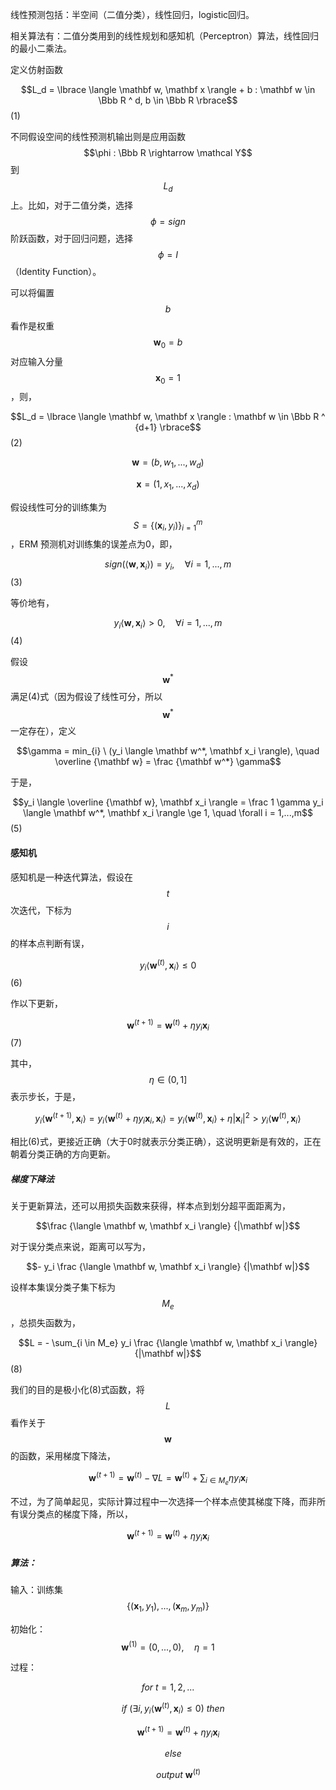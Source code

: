 线性预测包括：半空间（二值分类），线性回归，logistic回归。

相关算法有：二值分类用到的线性规划和感知机（Perceptron）算法，线性回归的最小二乘法。

定义仿射函数

$$L_d = \lbrace \langle \mathbf w, \mathbf x \rangle + b : \mathbf w \in \Bbb R ^ d, b \in \Bbb R \rbrace$$                                                             \(1\)

不同假设空间的线性预测机输出则是应用函数$$\phi : \Bbb R \rightarrow \mathcal Y$$ 到$$L_d$$ 上。比如，对于二值分类，选择$$\phi = sign$$ 阶跃函数，对于回归问题，选择$$\phi = I$$ （Identity Function）。

可以将偏置$$b$$ 看作是权重$$\mathbf w_0 = b$$ 对应输入分量$$\mathbf x_0 = 1$$，则，

$$L_d = \lbrace \langle \mathbf w, \mathbf x \rangle : \mathbf w \in \Bbb R ^ {d+1} \rbrace$$                                                                              \(2\)

$$\mathbf w = (b, w_1, ..., w_d)$$

$$\mathbf x = (1, x_1, ...,x_d)$$

假设线性可分的训练集为$$S = \lbrace (\mathbf x_i, y_i) \rbrace _{i=1}^m $$，ERM 预测机对训练集的误差点为0，即，

$$sign(\langle \mathbf w, \mathbf x_i \rangle) = y_i, \quad \forall i = 1,...,m$$                                                            \(3\)

等价地有，

$$y_i \langle \mathbf w, \mathbf x_i \rangle \gt 0, \quad \forall i = 1,...,m$$                                                                       \(4\)

假设$$\mathbf w^*$$ 满足\(4\)式（因为假设了线性可分，所以$$\mathbf w^*$$ 一定存在），定义

$$\gamma = min_{i} \ (y_i \langle \mathbf w^*, \mathbf x_i \rangle), \quad \overline {\mathbf w} = \frac {\mathbf w^*} \gamma$$

于是，

$$y_i \langle \overline {\mathbf w}, \mathbf x_i \rangle = \frac 1 \gamma y_i \langle \mathbf w^*, \mathbf x_i \rangle \ge 1, \quad \forall i = 1,...,m$$                                         \(5\)

#### 感知机

感知机是一种迭代算法，假设在$$t$$ 次迭代，下标为$$i$$ 的样本点判断有误，

$$y_i \langle \mathbf w^{(t)}, \mathbf x_i \rangle \le 0$$                                                                                                   \(6\)

作以下更新，

$$\mathbf w^{(t+1)} = \mathbf w^{(t)} + \eta y_i \mathbf x_i$$                                                                                       \(7\)

其中，$$\eta \in (0, 1]$$ 表示步长，于是，

$$y_i \langle \mathbf w^{(t+1)}, \mathbf x_i \rangle = y_i \langle \mathbf w^{(t)} + \eta y_i \mathbf x_i, \mathbf x_i \rangle = y_i \langle \mathbf w^{(t)}, \mathbf x_i \rangle + \eta |\mathbf x_i|^2 \gt y_i \langle \mathbf w^{(t)}, \mathbf x_i \rangle$$

相比\(6\)式，更接近正确（大于0时就表示分类正确），这说明更新是有效的，正在朝着分类正确的方向更新。

##### 梯度下降法

关于更新算法，还可以用损失函数来获得，样本点到划分超平面距离为，

$$\frac {\langle \mathbf w, \mathbf x_i \rangle} {|\mathbf w|}$$

对于误分类点来说，距离可以写为，

$$- y_i \frac {\langle \mathbf w, \mathbf x_i \rangle} {|\mathbf w|}$$

设样本集误分类子集下标为$$M_e$$，总损失函数为，

$$L = - \sum_{i \in M_e} y_i \frac {\langle \mathbf w, \mathbf x_i \rangle} {|\mathbf w|}$$                                                                                    \(8\)

我们的目的是极小化\(8\)式函数，将$$L$$ 看作关于$$\mathbf w$$ 的函数，采用梯度下降法，

$$\mathbf w^{(t+1)} = \mathbf w^{(t)} - \nabla L = \mathbf w^{(t)} + \sum_{i \in M_e} \eta y_i \mathbf x_i$$

不过，为了简单起见，实际计算过程中一次选择一个样本点使其梯度下降，而非所有误分类点的梯度下降，所以，

$$\mathbf w^{(t+1)} = \mathbf w^{(t)} + \eta y_i \mathbf x_i$$

##### 算法：

输入：训练集$$\lbrace (\mathbf x_1,y_1), ..., (\mathbf x_m, y_m) \rbrace$$

初始化：$$\mathbf w^{(1)} = (0,...,0), \quad \eta = 1$$

过程：

$$for \ t = 1, 2,...$$

$$ \quad if \ (\exists i, y_i \langle \mathbf w^{(t)}, \mathbf x_i \rangle \le 0 ) \ then $$

$$\quad \quad \mathbf w^{(t+1)} = \mathbf w^{(t)} + \eta y_i \mathbf x_i$$

$$\quad else$$

$$\quad \quad output \ \mathbf w^{(t)}$$

